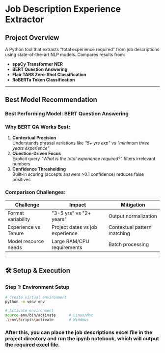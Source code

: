 # Job Description Experience Extractor

## Project Overview
A Python tool that extracts "total experience required" from job descriptions using state-of-the-art NLP models. Compares results from:
- **spaCy Transformer NER**
- **BERT Question Answering**
- **Flair TARS Zero-Shot Classification** 
- **RoBERTa Token Classification**

---

## Best Model Recommendation

### **Best Performing Model**: BERT Question Answering

### Why BERT QA Works Best:
1. **Contextual Precision**  
   Understands phrasal variations like _"5+ yrs exp"_ vs _"minimum three years experience"_
2. **Question-Driven Focus**  
   Explicit query _"What is the total experience required?"_ filters irrelevant numbers
3. **Confidence Thresholding**  
   Built-in scoring (accepts answers >0.1 confidence) reduces false positives

### Comparison Challenges:
| Challenge                | Impact                          | Mitigation                     |
|--------------------------|---------------------------------|--------------------------------|
| Format variability        | "3-5 yrs" vs "2+ years"        | Output normalization          |
| Experience vs Tenure      | Project dates vs job experience | Contextual pattern matching    |
| Model resource needs      | Large RAM/CPU requirements      | Batch processing               |

---

## 🛠 Setup & Execution

### Step 1: Environment Setup
```bash
# Create virtual environment
python -m venv env

# Activate environment
source env/bin/activate      # Linux/Mac
.\env\Scripts\activate       # Windows
```

### After this, you can place the job descriptions excel file in the project directory and run the ipynb notebook, which will output the required excel file.